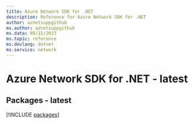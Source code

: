 ```yaml
---
title: Azure Network SDK for .NET
description: Reference for Azure Network SDK for .NET
author: aznetsuppgithub
ms.author: aznetsuppgithub
ms.data: 08/15/2023
ms.topic: reference
ms.devlang: dotnet
ms.service: network
---
```

# Azure Network SDK for .NET - latest
## Packages - latest
[!INCLUDE [packages](network-index.md)]